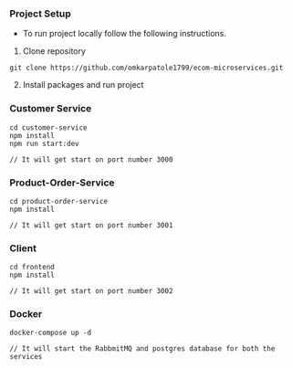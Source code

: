 ### Project Setup

-   To run project locally follow the following instructions.

1. Clone repository

```
git clone https://github.com/omkarpatole1799/ecom-microservices.git
```

2. Install packages and run project

### Customer Service

```
cd customer-service
npm install
npm run start:dev

// It will get start on port number 3000
```

### Product-Order-Service

```
cd product-order-service
npm install

// It will get start on port number 3001
```

### Client

```
cd frontend
npm install

// It will get start on port number 3002
```

### Docker

```
docker-compose up -d

// It will start the RabbmitMQ and postgres database for both the services
```
